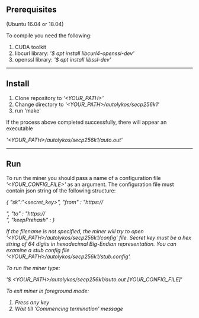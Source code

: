 ## Prerequisites
(Ubuntu 16.04 or 18.04)

To compile you need the following:

1. CUDA toolkit
2. libcurl library:
*'$ apt install libcurl4-openssl-dev'*
3. openssl library:
*'$ apt install libssl-dev'*

---

## Install

1. Clone repository to *'<YOUR_PATH>'*
2. Change directory to *'<YOUR_PATH>/autolykos/secp256k1'*
3. run 'make'

If the process above completed successfully,
there will appear an executable

*'<YOUR_PATH>/autolykos/secp256k1/auto.out'*

---

## Run

To run the miner you should pass a name of a configuration
file *'<YOUR_CONFIG_FILE>'* as an argument.
The configuration file must contain json string of the following structure:

*{ "sk":"<secret_key>", "from" : "https://<address>", "to" : "https://<address>", "keepPrehash" : <true or false> }*

If the filename is not specified, the miner will
try to open *'<YOUR_PATH>/autolykos/secp256k1/config'* file.
Secret key must be a hex string of 64 digits in hexadecimal Big-Endian representation.
You can examine a stub config file *'<YOUR_PATH>/autolykos/secp256k1/stub.config'*.

To run the miner type:

*'$ <YOUR_PATH>/autolykos/secp256k1/auto.out [YOUR_CONFIG_FILE]'*

To exit miner in foreground mode:

1. Press any key
2. Wait till 'Commencing termination' message
